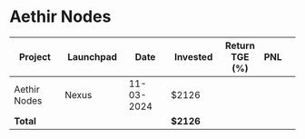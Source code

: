 # Aethir Nodes



<table data-full-width="true"><thead><tr><th width="152">Project</th><th width="138">Launchpad</th><th width="132">Date</th><th width="133">Invested</th><th>Return TGE (%)</th><th>PNL</th><th></th></tr></thead><tbody><tr><td>Aethir Nodes</td><td>Nexus</td><td>11-03-2024</td><td>$2126</td><td></td><td></td><td></td></tr><tr><td><strong>Total</strong></td><td></td><td></td><td><strong>$2126</strong></td><td></td><td></td><td></td></tr></tbody></table>

